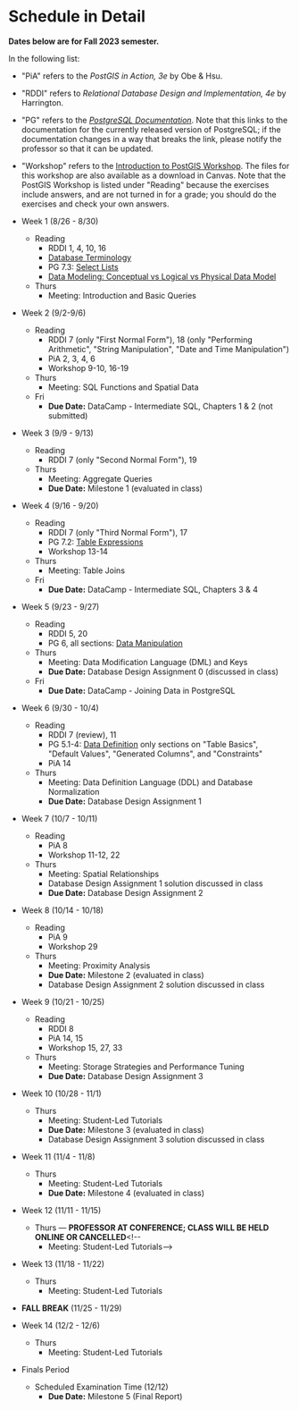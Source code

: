# Schedule in Detail

**Dates below are for Fall 2023 semester.**

In the following list:

* "PiA" refers to the *PostGIS in Action, 3e* by Obe & Hsu.
* "RDDI" refers to *Relational Database Design and Implementation, 4e* by Harrington.
* "PG" refers to the [*PostgreSQL Documentation*](https://www.postgresql.org/docs/current). Note that this links to the documentation for the currently released version of PostgreSQL; if the documentation changes in a way that breaks the link, please notify the professor so that it can be updated.
* "Workshop" refers to the [Introduction to PostGIS Workshop](http://postgis.net/workshops/postgis-intro/). The files for this workshop are also available as a download in Canvas. Note that the PostGIS Workshop is listed under "Reading" because the exercises include answers, and are not turned in for a grade; you should do the exercises and check your own answers.

* Week 1 (8/26 - 8/30)
    * Reading
        * RDDI 1, 4, 10, 16
        * [Database Terminology](https://www.crunchydata.com/blog/postgres-databases-and-schemas)
        * PG 7.3: [Select Lists](https://www.postgresql.org/docs/current/queries-select-lists.html)
        * [Data Modeling: Conceptual vs Logical vs Physical Data Model](https://online.visual-paradigm.com/knowledge/visual-modeling/conceptual-vs-logical-vs-physical-data-model)
    * Thurs
        * Meeting: Introduction and Basic Queries
* Week 2 (9/2-9/6)
    * Reading
        * RDDI 7 (only "First Normal Form"), 18 (only "Performing Arithmetic", "String Manipulation", "Date and Time Manipulation")
        * PiA 2, 3, 4, 6
        * Workshop 9-10, 16-19
    * Thurs
        * Meeting: SQL Functions and Spatial Data
    * Fri
        * **Due Date:** DataCamp - Intermediate SQL, Chapters 1 & 2 (not submitted)
* Week 3 (9/9 - 9/13)
    * Reading
        * RDDI 7 (only "Second Normal Form"), 19
    * Thurs
        * Meeting: Aggregate Queries
        * **Due Date:** Milestone 1 (evaluated in class)
* Week 4 (9/16 - 9/20)
    * Reading
        * RDDI 7 (only "Third Normal Form"), 17
        * PG 7.2: [Table Expressions](https://www.postgresql.org/docs/current/queries-table-expressions.html)
        * Workshop 13-14
    * Thurs
        * Meeting: Table Joins
    * Fri
        * **Due Date:** DataCamp - Intermediate SQL, Chapters 3 & 4
* Week 5 (9/23 - 9/27)
    * Reading
        * RDDI 5, 20
        * PG 6, all sections: [Data Manipulation](https://www.postgresql.org/docs/current/dml.html)
    * Thurs
        * Meeting: Data Modification Language (DML) and Keys
        * **Due Date:** Database Design Assignment 0 (discussed in class)
    * Fri
        * **Due Date:** DataCamp - Joining Data in PostgreSQL
* Week 6 (9/30 - 10/4)
    * Reading
        * RDDI 7 (review), 11
        * PG 5.1-4: [Data Definition](https://www.postgresql.org/docs/current/ddl.html) only sections on "Table Basics", "Default Values", "Generated Columns", and "Constraints"
        * PiA 14
    * Thurs
        * Meeting: Data Definition Language (DDL) and Database Normalization
        * **Due Date:** Database Design Assignment 1
* Week 7 (10/7 - 10/11)
    * Reading
        * PiA 8
        * Workshop 11-12, 22
    * Thurs
        * Meeting: Spatial Relationships
        * Database Design Assignment 1 solution discussed in class
        * **Due Date:** Database Design Assignment 2
* Week 8 (10/14 - 10/18)
    * Reading
        * PiA 9
        * Workshop 29
    * Thurs
        * Meeting: Proximity Analysis
        * **Due Date:** Milestone 2 (evaluated in class)
        * Database Design Assignment 2 solution discussed in class
* Week 9 (10/21 - 10/25)
    * Reading
        * RDDI 8
        * PiA 14, 15
        * Workshop 15, 27, 33
    * Thurs
        * Meeting: Storage Strategies and Performance Tuning
        * **Due Date:** Database Design Assignment 3
* Week 10 (10/28 - 11/1)
    * Thurs
        * Meeting: Student-Led Tutorials
        * **Due Date:** Milestone 3 (evaluated in class)
        * Database Design Assignment 3 solution discussed in class
* Week 11 (11/4 - 11/8)
    * Thurs
        * Meeting: Student-Led Tutorials
        * **Due Date:** Milestone 4 (evaluated in class)
* Week 12 (11/11 - 11/15)
    * Thurs — **PROFESSOR AT CONFERENCE; CLASS WILL BE HELD ONLINE OR CANCELLED**<!--
        * Meeting: Student-Led Tutorials-->
* Week 13 (11/18 - 11/22)
    * Thurs
        * Meeting: Student-Led Tutorials
* **FALL BREAK** (11/25 - 11/29)
* Week 14 (12/2 - 12/6)
    * Thurs
        * Meeting: Student-Led Tutorials
* Finals Period
    * Scheduled Examination Time (12/12)
        * **Due Date:** Milestone 5 (Final Report)
